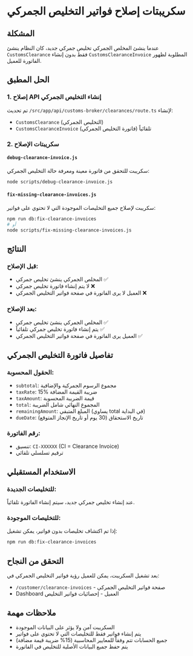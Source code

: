 # سكريبتات إصلاح فواتير التخليص الجمركي

## المشكلة
عندما ينشئ المخلص الجمركي تخليص جمركي جديد، كان النظام ينشئ `CustomsClearance` فقط بدون إنشاء `CustomsClearanceInvoice` المطلوبة لظهور الفاتورة للعميل.

## الحل المطبق

### 1. إصلاح API إنشاء التخليص الجمركي
تم تحديث `/src/app/api/customs-broker/clearances/route.ts` لإنشاء:
- `CustomsClearance` (التخليص الجمركي)
- `CustomsClearanceInvoice` (فاتورة التخليص الجمركي) تلقائياً

### 2. سكريبتات الإصلاح

#### `debug-clearance-invoice.js`
سكريبت للتحقق من فاتورة معينة ومعرفة حالة التخليص الجمركي:
```bash
node scripts/debug-clearance-invoice.js
```

#### `fix-missing-clearance-invoices.js`
سكريبت لإصلاح جميع التخليصات الموجودة التي لا تحتوي على فواتير:
```bash
npm run db:fix-clearance-invoices
# أو
node scripts/fix-missing-clearance-invoices.js
```

## النتائج

### قبل الإصلاح:
- المخلص الجمركي ينشئ تخليص جمركي ✅
- لا يتم إنشاء فاتورة تخليص جمركي ❌
- العميل لا يرى الفاتورة في صفحة فواتير التخليص الجمركي ❌

### بعد الإصلاح:
- المخلص الجمركي ينشئ تخليص جمركي ✅
- يتم إنشاء فاتورة تخليص جمركي تلقائياً ✅
- العميل يرى الفاتورة في صفحة فواتير التخليص الجمركي ✅

## تفاصيل فاتورة التخليص الجمركي

### الحقول المحسوبة:
- `subtotal`: مجموع الرسوم الجمركية والإضافية
- `taxRate`: 15% ضريبة القيمة المضافة
- `taxAmount`: قيمة الضريبة المحسوبة
- `total`: المجموع النهائي شامل الضريبة
- `remainingAmount`: المبلغ المتبقي (يساوي total في البداية)
- `dueDate`: تاريخ الاستحقاق (30 يوم أو تاريخ الإنجاز المتوقع)

### رقم الفاتورة:
- تنسيق: `CI-XXXXXX` (CI = Clearance Invoice)
- ترقيم تسلسلي تلقائي

## الاستخدام المستقبلي

### للتخليصات الجديدة:
عند إنشاء تخليص جمركي جديد، سيتم إنشاء الفاتورة تلقائياً.

### للتخليصات الموجودة:
إذا تم اكتشاف تخليصات بدون فواتير، يمكن تشغيل:
```bash
npm run db:fix-clearance-invoices
```

## التحقق من النجاح
بعد تشغيل السكريبت، يمكن للعميل رؤية فواتير التخليص الجمركي في:
- `/customer/clearance-invoices` - صفحة فواتير التخليص الجمركي
- Dashboard العميل - إحصائيات فواتير التخليص

## ملاحظات مهمة
- السكريبت آمن ولا يؤثر على البيانات الموجودة
- يتم إنشاء فواتير فقط للتخليصات التي لا تحتوي على فواتير
- جميع الحسابات تتم وفقاً للمعايير المحاسبية (15% ضريبة قيمة مضافة)
- يتم حفظ جميع البيانات الأصلية للتخليص في الفاتورة
